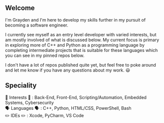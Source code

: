 ## Welcome
I'm Grayden and I'm here to develop my skills further in my pursuit of becoming a software engineer. 

I currently see myself as an entry level developer with varied interests, but am mostly involved of what is discussed below.
My current focus is primary in exploring more of C++ and Python as a programming language by completing intermediate projects that is suitable for these languages which you can 
see in my pinned repos below. 

I don't have a lot of repos published quite yet, but feel free to poke around and let me know if you have any questions about my work. 😃

## Speciality
🧠 Interests 🧠 : Back-End, Front-End, Scripting/Automation, Embedded Systems, Cybersecurity
<br>
🗣️ Languages 🗣️ : C++, Python, HTML/CSS, PowerShell, Bash
<br>
✏️ IDEs ✏️ : Xcode, PyCharm, VS Code
